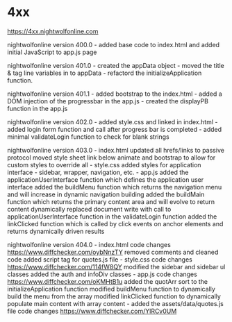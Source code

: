 # 4xx

https://4xx.nightwolfonline.com

nightwolfonline version 400.0
	- added base code to index.html and added initial JavaScript to app.js page
	
nightwolfonline version 401.0
	- created the appData object
	- moved the title & tag line variables in to appData
	- refactord the initializeApplication function.
	
nightwolfonline version 401.1
	- added bootstrap to the index.html
	- added a DOM injection of the progressbar in the app.js
	- created the displayPB function in the app.js	
	
nightwolfonline version 402.0
	- added style.css and linked in index.html
	- added login form function and call after progress bar is completed
	- added minimal validateLogin function to check for blank strings

nightwolfonline version 403.0
	- index.html
		updated all hrefs/links to passive protocol
		moved style sheet link below animate and bootstrap to allow for custom styles to override all
	- style.css
		added styles for application interface - sidebar, wrapper, navigation, etc.
	- app.js
		added the applicationUserInterface function which defines the application user interface
		added the buildMenu function which returns the navigation menu and will increase in dynamic navigation building
		added the buildMain function which returns the primary content area and will evolve to return content dynamically
		replaced document write with call to applicationUserInterface function in the validateLogin function
		added the linkClicked function which is called by click events on anchor elements and returns dynamically driven results

nightwolfonline version 404.0
	- index.html
		code changes https://www.diffchecker.com/oybNnzTY
		removed comments and cleaned code
		added script tag for quotes.js file
	- style.css	
		code changes https://www.diffchecker.com/114fW8QY
		modified the sidebar and sidebar ul classes
		added the auth and infoDiv classes
	- app.js
		code changes https://www.diffchecker.com/oKMHtB1u
		added the quotArr sort to the initializeApplication function
		modified buildMenu function to dynamically build the menu from the array
		modified linkClicked function to dynamically populate main content with array content
 	- added the assets/data/quotes.js file
		code changes https://www.diffchecker.com/YlRCv0UM